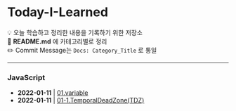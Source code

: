 # Today-I-Learned
💡 오늘 학습하고 정리한 내용을 기록하기 위한 저장소 <br>
💬 **README.md** 에 카테고리별로 정리 <br>
✏️ Commit Message는 `Docs: Category_Title` 로 통일

<hr>

### JavaScript
- **2022-01-11** | <a href="https://github.com/dev-ku/Today-I-Learned/blob/main/javascript/01.variable.md">01.variable</a>
- **2022-01-11** | <a href="https://github.com/dev-ku/Today-I-Learned/blob/main/javascript/01-1.TemporalDeadZone(TDZ).md">01-1.TemporalDeadZone(TDZ)</a>

